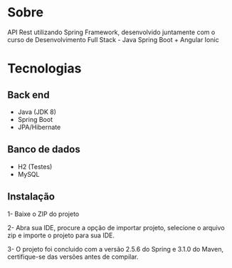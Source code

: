 # Sobre
API Rest utilizando Spring Framework, desenvolvido juntamente com o curso de Desenvolvimento Full Stack - Java Spring Boot + Angular Ionic

# Tecnologias

## Back end
* Java (JDK 8)
* Spring Boot
* JPA/Hibernate

## Banco de dados
* H2 (Testes)
* MySQL

## Instalação

1- Baixe o ZIP do projeto

2- Abra sua IDE, procure a opção de importar projeto, selecione o arquivo zip e importe o projeto para sua IDE. 

3- O projeto foi concluido com a versão 2.5.6 do Spring e 3.1.0 do Maven, certifique-se das versões antes de compilar.
